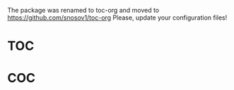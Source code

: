 The package was renamed to toc-org and moved to https://github.com/snosov1/toc-org Please, update your configuration files!

# TOC
# COC <!-- TOC -->
